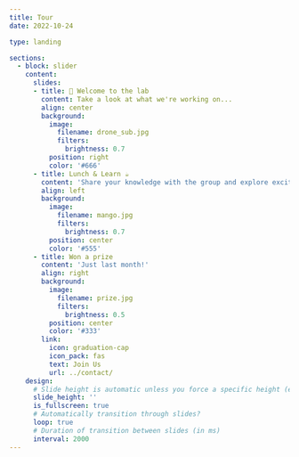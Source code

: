 ```yaml
---
title: Tour
date: 2022-10-24

type: landing

sections:
  - block: slider
    content:
      slides:
      - title: 👋 Welcome to the lab
        content: Take a look at what we're working on...
        align: center
        background:
          image:
            filename: drone_sub.jpg
            filters:
              brightness: 0.7
          position: right
          color: '#666'
      - title: Lunch & Learn ☕️
        content: 'Share your knowledge with the group and explore exciting new topics together!'
        align: left
        background:
          image:
            filename: mango.jpg
            filters:
              brightness: 0.7
          position: center
          color: '#555'
      - title: Won a prize
        content: 'Just last month!'
        align: right
        background:
          image:
            filename: prize.jpg
            filters:
              brightness: 0.5
          position: center
          color: '#333'
        link:
          icon: graduation-cap
          icon_pack: fas
          text: Join Us
          url: ../contact/
    design:
      # Slide height is automatic unless you force a specific height (e.g. '400px')
      slide_height: ''
      is_fullscreen: true
      # Automatically transition through slides?
      loop: true
      # Duration of transition between slides (in ms)
      interval: 2000
---
```

